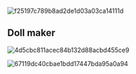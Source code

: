 

![f25197c789b8ad2de1d03a03ca14111d](https://github.com/user-attachments/assets/84079a4c-4493-442e-a771-3d4298e0099d)



## Doll maker

![4d5cbc811acec84b132d88acbd455ce9](https://github.com/user-attachments/assets/3eedbeaf-edf8-4025-bde6-4086aad98bae)

![67119dc40cbae1bdd17447bda95a0a94](https://github.com/user-attachments/assets/a92d9dc0-596d-4768-8027-ef5311ec8515)

